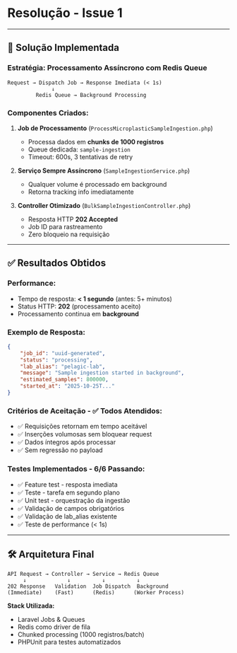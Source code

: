 # Resolução - Issue 1

---

## 🔧 **Solução Implementada**

### **Estratégia: Processamento Assíncrono com Redis Queue**

```
Request → Dispatch Job → Response Imediata (< 1s)
              ↓
         Redis Queue → Background Processing
```

### **Componentes Criados:**

1. **Job de Processamento** (`ProcessMicroplasticSampleIngestion.php`)

    - Processa dados em **chunks de 1000 registros**
    - Queue dedicada: `sample-ingestion`
    - Timeout: 600s, 3 tentativas de retry

2. **Serviço Sempre Assíncrono** (`SampleIngestionService.php`)

    - Qualquer volume é processado em background
    - Retorna tracking info imediatamente

3. **Controller Otimizado** (`BulkSampleIngestionController.php`)
    - Resposta HTTP **202 Accepted**
    - Job ID para rastreamento
    - Zero bloqueio na requisição

---

## ✅ **Resultados Obtidos**

### **Performance:**

-   Tempo de resposta: **< 1 segundo** (antes: 5+ minutos)
-   Status HTTP: **202** (processamento aceito)
-   Processamento continua em **background**

### **Exemplo de Resposta:**

```json
{
    "job_id": "uuid-generated",
    "status": "processing",
    "lab_alias": "pelagic-lab",
    "message": "Sample ingestion started in background",
    "estimated_samples": 800000,
    "started_at": "2025-10-25T..."
}
```

### **Critérios de Aceitação - ✅ Todos Atendidos:**

-   ✅ Requisições retornam em tempo aceitável
-   ✅ Inserções volumosas sem bloquear request
-   ✅ Dados íntegros após processar
-   ✅ Sem regressão no payload

### **Testes Implementados - 6/6 Passando:**

-   ✅ Feature test - resposta imediata
-   ✅ Teste - tarefa em segundo plano
-   ✅ Unit test - orquestração da ingestão
-   ✅ Validação de campos obrigatórios
-   ✅ Validação de lab_alias existente
-   ✅ Teste de performance (< 1s)

---

## 🛠 **Arquitetura Final**

```
API Request → Controller → Service → Redis Queue
     ↓             ↓          ↓          ↓
202 Response   Validation  Job Dispatch  Background
(Immediate)    (Fast)      (Redis)      (Worker Process)
```

**Stack Utilizada:**

-   Laravel Jobs & Queues
-   Redis como driver de fila
-   Chunked processing (1000 registros/batch)
-   PHPUnit para testes automatizados
